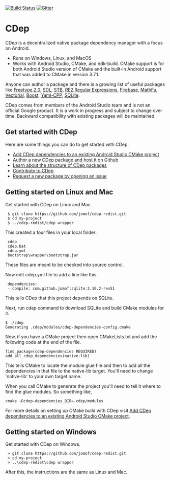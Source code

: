 [![Build Status](https://travis-ci.org/google/cdep.svg?branch=master)](https://travis-ci.org/google/cdep)
[![Gitter](https://badges.gitter.im/google/cdep.svg)](https://gitter.im/google/cdep)

# CDep
CDep is a decentralized native package dependency manager with a focus on Android. 
- Runs on Windows, Linux, and MacOS 
- Works with Android Studio, CMake, and ndk-build. CMake support is for both Android Studio version of CMake and the built-in Android support that was added to CMake in version 3.7.1.

Anyone can author a package and there is a growing list of useful packages like [Freetype 2.0](https://github.com/jomof/freetype), [SDL](https://github.com/jomof/sdl), [STB](https://github.com/jomof/stb), [RE2 Regular Expressions](https://github.com/jomof/re2), [Firebase](https://github.com/jomof/firebase), [MathFu](https://github.com/jomof/mathfu), [Vectorial](https://github.com/jomof/vectorial), [Boost](https://github.com/jomof/boost), [Yaml-CPP](https://github.com/jomof/yaml-cpp), [SQLite](https://github.com/jomof/sqlite).
   
CDep comes from members of the Android Studio team and is not an official Google product. It is a work in progress and subject to change over time. Backward compatibility with existing packages will be maintained.
   
## Get started with CDep
Here are some things you can do to get started with CDep.
* [Add CDep dependencies to an existing Android Studio CMake project](https://github.com/google/cdep/blob/master/doc/android-studio-cmake.md)
* [Author a new CDep package and host it on Github](https://github.com/google/cdep/blob/master/doc/authoring.md)
* [Learn about the structure of CDep packages](https://github.com/google/cdep/blob/master/doc/anatomy.md)
* [Contribute to CDep](https://github.com/google/cdep/blob/master/CONTRIBUTING.md)
* [Request a new package by opening an issue](https://github.com/google/cdep/issues/new)

## Getting started on Linux and Mac
Get started with CDep on Linux and Mac.
 
     $ git clone https://github.com/jomof/cdep-redist.git  
     $ cd my-project
     $ ../cdep-redist/cdep wrapper

This created a four files in your local folder:

     cdep   
     cdep.bat
     cdep.yml
     bootstrap\wrapper\bootstrap.jar

These files are meant to be checked into source control.  
  
Now edit cdep.yml file to add a line like this.

     dependencies:
     - compile: com.github.jomof:sqlite:3.16.2-rev51
     
This tells CDep that this project depends on SQLite.

Next, run cdep command to download SQLite and build CMake modules for it.

    $ ./cdep
    Generating .cdep/modules/cdep-dependencies-config.cmake
    
Now, if you have a CMake project then open CMakeLists.txt and add the following code at the end of the file.
```
find_package(cdep-dependencies REQUIRED)
add_all_cdep_dependencies(native-lib)
```
This tells CMake to locate the module glue file and then to add all the dependencies in that file to the native-lib target. You'll need to change 'native-lib' to your own target name. 

When you call CMake to generate the project you'll need to tell it where to find the glue modules. So something like,
```
cmake -Dcdep-dependencies_DIR=.cdep/modules
```
For more details on setting up CMake build with CDep visit [Add CDep dependencies to an existing Android Studio CMake project](https://github.com/google/cdep/blob/master/doc/android-studio-cmake.md).

## Getting started on Windows
Get started with CDep on Windows.

     > git clone https://github.com/jomof/cdep-redist.git  
     > cd my-project
     > ..\cdep-redist\cdep wrapper
     
After this, the instructions are the same as Linux and Mac.

